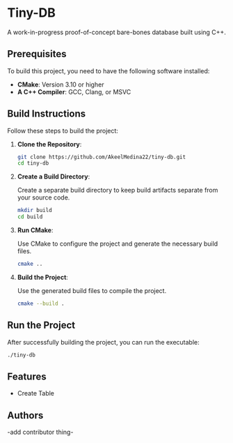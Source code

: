 # Tiny-DB

A work-in-progress proof-of-concept bare-bones database built using C++.

## Prerequisites

To build this project, you need to have the following software installed:

- **CMake**: Version 3.10 or higher
- **A C++ Compiler**: GCC, Clang, or MSVC

## Build Instructions

Follow these steps to build the project:

1. **Clone the Repository**:

    ```sh
    git clone https://github.com/AkeelMedina22/tiny-db.git
    cd tiny-db
    ```

2. **Create a Build Directory**:

    Create a separate build directory to keep build artifacts separate from your source code.

    ```sh
    mkdir build
    cd build
    ```

3. **Run CMake**:

    Use CMake to configure the project and generate the necessary build files.

    ```sh
    cmake ..
    ```

4. **Build the Project**:

    Use the generated build files to compile the project.

    ```sh
    cmake --build .
    ```

## Run the Project

After successfully building the project, you can run the executable:

```sh
./tiny-db
```

## Features

- Create Table

## Authors

-add contributor thing-
